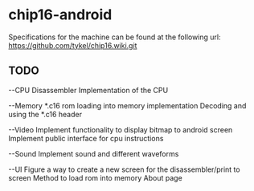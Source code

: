 chip16-android
==============

Specifications for the machine can be found at the following url:
https://github.com/tykel/chip16.wiki.git

## TODO

--CPU
Disassembler
Implementation of the CPU

--Memory
*.c16 rom loading into memory implementation
Decoding and using the *.c16 header

--Video
Implement functionality to display bitmap to android screen
Implement public interface for cpu instructions

--Sound
Implement sound and different waveforms

--UI
Figure a way to create a new screen for the disassembler/print to screen
Method to load rom into memory
About page
